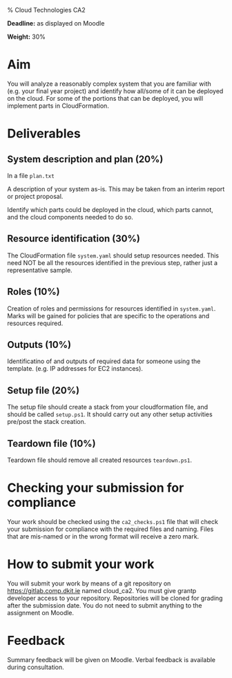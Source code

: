 % Cloud Technologies CA2

**Deadline:** as displayed on Moodle

**Weight:** 30%

# Aim

You will analyze a reasonably complex system that you are familiar with (e.g. your final year project) and identify how all/some of it can be deployed on the cloud.
For some of the portions that can be deployed, you will implement parts in CloudFormation. 

# Deliverables

## System description and plan (20%)

In a file `plan.txt`

A description of your system as-is.
This may be taken from an interim report or project proposal.

Identify which parts could be deployed in the cloud, which parts cannot, and the cloud components needed to do so.

## Resource identification (30%)

The CloudFormation file `system.yaml` should setup resources needed.
This need NOT be all the resources identified in the previous step, rather just a representative sample.

## Roles (10%)

Creation of roles and permissions for resources identified in `system.yaml`.
Marks will be gained for policies that are specific to the operations and resources required.

## Outputs (10%)

Identificatino of and outputs of required data for someone using the template.
(e.g. IP addresses for EC2 instances). 

## Setup file (20%)

The setup file should create a stack from your cloudformation file, and should be called `setup.ps1`.
It should carry out any other setup activities pre/post the stack creation. 

## Teardown file (10%)

Teardown file should remove all created resources `teardown.ps1`. 


# Checking your submission for compliance

Your work should be checked using the `ca2_checks.ps1` file that will check your submission for compliance with the required files and naming.
Files that are mis-named or in the wrong format will receive a zero mark.

# How to submit your work

You will submit your work by means of a git repository on https://gitlab.comp.dkit.ie named cloud_ca2.
You must give grantp developer access to your repository. 
Repositories will be cloned for grading after the submission date. 
You do not need to submit anything to the assignment on Moodle. 


# Feedback

Summary feedback will be given on Moodle.
Verbal feedback is available during consultation.
